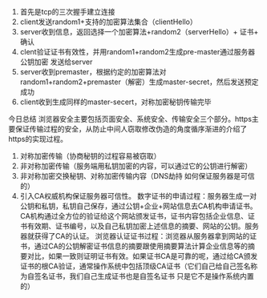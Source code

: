1. 首先是tcp的三次握手建立连接
2. client发送random1+支持的加密算法集合（clientHello）
3. server收到信息，返回选择一个加密算法+random2（serverHello）+ 证书+ 确认
4. clent验证证书有效性，并用random1+random2生成pre-master通过服务器公钥加密 发送给server
5. server收到premaster，根据约定的加密算法对random1+random2+premaster（解密）生成master-secret，然后发送预定成功
6. client收到生成同样的master-secert，对称加密秘钥传输完毕

今日总结
浏览器安全主要包括页面安全、系统安全、传输安全三个部分。https主要保证传输过程的安全，从防止中间人窃取修改伪造的角度循序渐进的介绍了https的实现过程。
1. 对称加密传输（协商秘钥的过程容易被窃取）
2. 非对称加密传输（服务端用私钥加密的内容，可以通过它的公钥进行解密）
3. 非对称加密交换秘钥、对称加密传输内容（DNS劫持 如何保证服务器是可信的）
4. 引入CA权威机构保证服务器可信性。
数字证书的申请过程：服务器生成一对公钥和私钥，私钥自己保存，通过公钥+企业+网站信息去CA机构申请证书。CA机构通过全方位的验证给这个网站颁发证书，证书内容包括企业信息、证书有效期、证书编号，以及自己私钥加密上述信息的摘要、网站的公钥。服务器就获得了CA的认证。
浏览器认证证书过程：浏览器从服务器拿到网站的证书，通过CA的公钥解密证书信息的摘要跟使用摘要算法计算企业信息等的摘要对比，如果一致则证明证书有效。如果证书CA是可靠的呢，通过给CA颁发证书的根CA验证，通常操作系统中包括顶级CA证书（它们自己给自己签名称为自签名证书，我们自己生成证书也是自签名证书 只是它不是操作系统内置的）